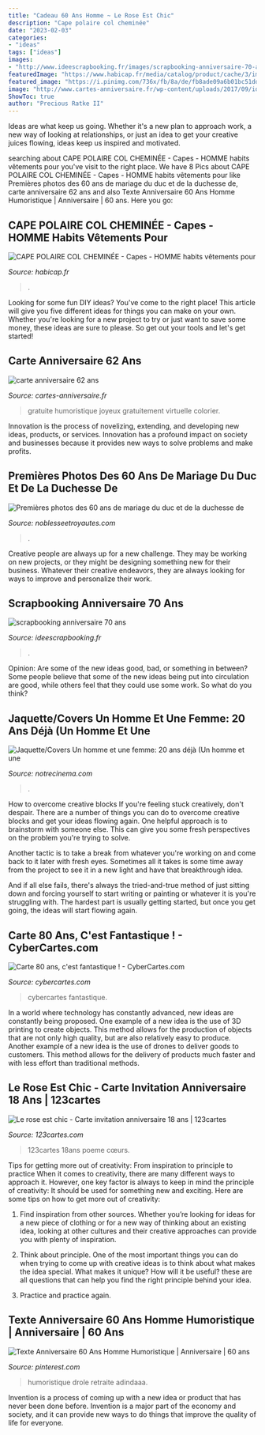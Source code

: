 ```yaml
---
title: "Cadeau 60 Ans Homme ~ Le Rose Est Chic"
description: "Cape polaire col cheminée"
date: "2023-02-03"
categories:
- "ideas"
tags: ["ideas"]
images:
- "http://www.ideescrapbooking.fr/images/scrapbooking-anniversaire-70-ans_7.jpg"
featuredImage: "https://www.habicap.fr/media/catalog/product/cache/3/image/9df78eab33525d08d6e5fb8d27136e95/c/a/capebeige18.jpg"
featured_image: "https://i.pinimg.com/736x/fb/8a/de/fb8ade09a6b01bc51dd3c12011fba1fc.jpg"
image: "http://www.cartes-anniversaire.fr/wp-content/uploads/2017/09/idee-de-carte-anniversaire-62-ans.jpg"
ShowToc: true
author: "Precious Ratke II"
---
```



Ideas are what keep us going. Whether it's a new plan to approach work, a new way of looking at relationships, or just an idea to get your creative juices flowing, ideas keep us inspired and motivated.

	

		
searching about CAPE POLAIRE COL CHEMINÉE - Capes - HOMME habits vêtements pour you've visit to the right place. We have 8 Pics about CAPE POLAIRE COL CHEMINÉE - Capes - HOMME habits vêtements pour like Premières photos des 60 ans de mariage du duc et de la duchesse de, carte anniversaire 62 ans and also Texte Anniversaire 60 Ans Homme Humoristique | Anniversaire | 60 ans. Here you go:
		
    
## CAPE POLAIRE COL CHEMINÉE - Capes - HOMME Habits Vêtements Pour

<img loading=lazy src="https://www.habicap.fr/media/catalog/product/cache/3/image/9df78eab33525d08d6e5fb8d27136e95/c/a/capebeige18.jpg" onerror="this.onerror=null;this.src='https://tse1.mm.bing.net/th?id=OIP.4WvvZ2a8DJ-MD1pPokyanwHaJ5&amp;pid=15.1';" alt="CAPE POLAIRE COL CHEMINÉE - Capes - HOMME habits vêtements pour">

_Source: habicap.fr_

>. 

	

Looking for some fun DIY ideas? You've come to the right place! This article will give you five different ideas for things you can make on your own. Whether you're looking for a new project to try or just want to save some money, these ideas are sure to please. So get out your tools and let's get started!

    
## Carte Anniversaire 62 Ans

<img loading=lazy src="http://www.cartes-anniversaire.fr/wp-content/uploads/2017/09/idee-de-carte-anniversaire-62-ans.jpg" onerror="this.onerror=null;this.src='https://tse4.mm.bing.net/th?id=OIP.OxbUS1VY_dY91QHBNrEtUQHaKf&amp;pid=15.1';" alt="carte anniversaire 62 ans">

_Source: cartes-anniversaire.fr_

>gratuite humoristique joyeux gratuitement virtuelle colorier. 

	

Innovation is the process of novelizing, extending, and developing new ideas, products, or services. Innovation has a profound impact on society and businesses because it provides new ways to solve problems and make profits.

    
## Premières Photos Des 60 Ans De Mariage Du Duc Et De La Duchesse De

<img loading=lazy src="http://www.noblesseetroyautes.com/wp-content/uploads/2020/07/151-0151-IR8_7441-C-ingorack-768x1152.jpg" onerror="this.onerror=null;this.src='https://tse4.mm.bing.net/th?id=OIP.TixjhQKXO6vbl4LspPRUpQHaLH&amp;pid=15.1';" alt="Premières photos des 60 ans de mariage du duc et de la duchesse de">

_Source: noblesseetroyautes.com_

>. 

	

Creative people are always up for a new challenge. They may be working on new projects, or they might be designing something new for their business. Whatever their creative endeavors, they are always looking for ways to improve and personalize their work.

    
## Scrapbooking Anniversaire 70 Ans

<img loading=lazy src="http://www.ideescrapbooking.fr/images/scrapbooking-anniversaire-70-ans_7.jpg" onerror="this.onerror=null;this.src='https://tse2.mm.bing.net/th?id=OIP.n7kip0rcGbzD54d_40-7bAHaGX&amp;pid=15.1';" alt="scrapbooking anniversaire 70 ans">

_Source: ideescrapbooking.fr_

>. 

	

Opinion: Are some of the new ideas good, bad, or something in between?
Some people believe that some of the new ideas being put into circulation are good, while others feel that they could use some work. So what do you think?

    
## Jaquette/Covers Un Homme Et Une Femme: 20 Ans Déjà (Un Homme Et Une

<img loading=lazy src="http://www.notrecinema.com/images/cache/un-homme-et-une-femme-20-ans-deja-poster_390762_49365.jpg" onerror="this.onerror=null;this.src='https://tse3.mm.bing.net/th?id=OIP.xY-Sc-Yllma-lAZTmYrRVwHaKf&amp;pid=15.1';" alt="Jaquette/Covers Un homme et une femme: 20 ans déjà (Un homme et une">

_Source: notrecinema.com_

>. 

	

How to overcome creative blocks
If you're feeling stuck creatively, don't despair. There are a number of things you can do to overcome creative blocks and get your ideas flowing again.
One helpful approach is to brainstorm with someone else. This can give you some fresh perspectives on the problem you're trying to solve.

Another tactic is to take a break from whatever you're working on and come back to it later with fresh eyes. Sometimes all it takes is some time away from the project to see it in a new light and have that breakthrough idea.

And if all else fails, there's always the tried-and-true method of just sitting down and forcing yourself to start writing or painting or whatever it is you're struggling with. The hardest part is usually getting started, but once you get going, the ideas will start flowing again.

    
## Carte 80 Ans, C&#039;est Fantastique ! - CyberCartes.com

<img loading=lazy src="https://static.cybercartes.com/ccimg/images_cc/diapos_fb/cc_am_180023_fb.jpg" onerror="this.onerror=null;this.src='https://tse2.mm.bing.net/th?id=OIP.P9QTa_ekqs0cX9oMQRdAYgHaD4&amp;pid=15.1';" alt="Carte 80 ans, c&#039;est fantastique ! - CyberCartes.com">

_Source: cybercartes.com_

>cybercartes fantastique. 

	

In a world where technology has constantly advanced, new ideas are constantly being proposed. One example of a new idea is the use of 3D printing to create objects. This method allows for the production of objects that are not only high quality, but are also relatively easy to produce. Another example of a new idea is the use of drones to deliver goods to customers. This method allows for the delivery of products much faster and with less effort than traditional methods.

    
## Le Rose Est Chic - Carte Invitation Anniversaire 18 Ans | 123cartes

<img loading=lazy src="https://123cartes.com/wp-content/uploads/2019/01/rose-est-chic-invitation-anniversaire-18ans-123cartes.jpg" onerror="this.onerror=null;this.src='https://tse2.mm.bing.net/th?id=OIP.-u9W3j5tUVq1afsLe89JXAHaE6&amp;pid=15.1';" alt="Le rose est chic - Carte invitation anniversaire 18 ans | 123cartes">

_Source: 123cartes.com_

>123cartes 18ans poeme cœurs. 

	

Tips for getting more out of creativity: From inspiration to principle to practice
When it comes to creativity, there are many different ways to approach it. However, one key factor is always to keep in mind the principle of creativity: It should be used for something new and exciting. Here are some tips on how to get more out of creativity:
1. Find inspiration from other sources. Whether you’re looking for ideas for a new piece of clothing or for a new way of thinking about an existing idea, looking at other cultures and their creative approaches can provide you with plenty of inspiration.

2. Think about principle. One of the most important things you can do when trying to come up with creative ideas is to think about what makes the idea special. What makes it unique? How will it be useful? these are all questions that can help you find the right principle behind your idea.

3. Practice and practice again.

    
## Texte Anniversaire 60 Ans Homme Humoristique | Anniversaire | 60 Ans

<img loading=lazy src="https://i.pinimg.com/736x/fb/8a/de/fb8ade09a6b01bc51dd3c12011fba1fc.jpg" onerror="this.onerror=null;this.src='https://tse1.mm.bing.net/th?id=OIP.j6abKXup_2sFAXaSsxzvEgAAAA&amp;pid=15.1';" alt="Texte Anniversaire 60 Ans Homme Humoristique | Anniversaire | 60 ans">

_Source: pinterest.com_

>humoristique drole retraite adindaaa. 

	

Invention is a process of coming up with a new idea or product that has never been done before. Invention is a major part of the economy and society, and it can provide new ways to do things that improve the quality of life for everyone.

